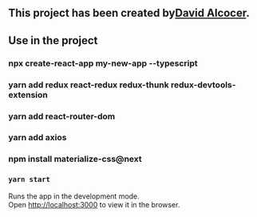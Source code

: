 ## This project has been created by[David Alcocer](https://dalcocer.com).

## Use in the project

### npx create-react-app my-new-app --typescript
### yarn add redux react-redux redux-thunk redux-devtools-extension
### yarn add react-router-dom
### yarn add axios
### npm install materialize-css@next 


### `yarn start`

Runs the app in the development mode.<br />
Open [http://localhost:3000](http://localhost:3000) to view it in the browser.


